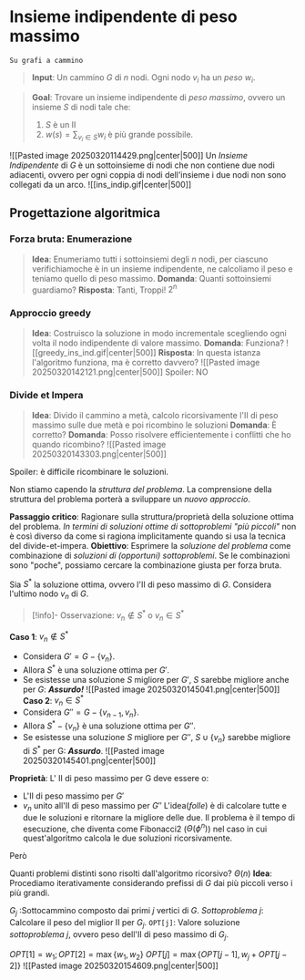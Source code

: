 # Insieme indipendente di peso massimo
	Su grafi a cammino
>**Input**: Un cammino $G$ di $n$ nodi. Ogni nodo $v_i$ ha un *peso* $w_i$.

>**Goal**: Trovare un insieme indipendente di *peso massimo*, ovvero un insieme $S$ di nodi tale che:
>1. $S$ è un II
>2. $w(s)=\sum_{v_i\in S} w_i$ è più grande possibile.

![[Pasted image 20250320114429.png|center|500]]
Un *Insieme Indipendente* di $G$ è un sottoinsieme di nodi che non contiene due nodi adiacenti, ovvero per ogni coppia di nodi dell'insieme i due nodi non sono collegati da un arco.
![[ins_indip.gif|center|500]]
## Progettazione algoritmica
### Forza bruta: Enumerazione

>**Idea**: Enumeriamo tutti i sottoinsiemi degli $n$ nodi, per ciascuno verifichiamoche è in un insieme indipendente, ne calcoliamo il peso e teniamo quello di peso massimo.
>**Domanda**: Quanti sottoinsiemi guardiamo?
>**Risposta**: Tanti, Troppi! $2^n$

### Approccio greedy

>**Idea**: Costruisco la soluzione in modo incrementale scegliendo ogni volta il nodo indipendente di valore massimo.
>**Domanda**: Funziona?
![[greedy_ins_ind.gif|center|500]]
>**Risposta**: In questa istanza l'algoritmo funziona, ma è corretto davvero?
![[Pasted image 20250320142121.png|center|500]]
>Spoiler: NO

### Divide et Impera
>**Idea**: Divido il cammino a metà, calcolo ricorsivamente l'II di peso massimo sulle due metà e poi ricombino le soluzioni
>**Domanda**: È corretto?
>**Domanda**: Posso risolvere efficientemente i conflitti che ho quando ricombino?
![[Pasted image 20250320143303.png|center|500]]

Spoiler: è difficile ricombinare le soluzioni.

Non stiamo capendo la *struttura del problema*. La comprensione della struttura del problema porterà a sviluppare un *nuovo approccio*.

**Passaggio critico**: Ragionare sulla struttura/proprietà della soluzione ottima del problema.
*In termini di soluzioni ottime di sottoproblemi "più piccoli"* non è così diverso da come si ragiona implicitamente quando si usa la tecnica del divide-et-impera.
**Obiettivo**: Esprimere la *soluzione del problema* come combinazione di *soluzioni di (opportuni) sottoproblemi*. Se le combinazioni sono "poche", possiamo cercare la combinazione giusta per forza bruta.

Sia $S^*$ la soluzione ottima, ovvero l'II di peso massimo di $G$. Considera l'ultimo nodo $v_n$ di $G$.

>[!info]- Osservazione: $v_n\not\in S^*$ o $v_n\in S^*$

**Caso 1**: $v_n\not\in S^*$
- Considera $G'=G-\{v_n\}$.
- Allora $S^*$ è una soluzione ottima per $G'$.
- Se esistesse una soluzione $S$ migliore per $G'$, $S$ sarebbe migliore anche per $G$: ***Assurdo!*** 
![[Pasted image 20250320145041.png|center|500]]
**Caso 2**: $v_n\in S^*$
- Considera $G''=G-\{v_{n-1},v_n\}$.
- Allora $S^*-\{v_n\}$ è una soluzione ottima per $G''$.
- Se esistesse una soluzione $S$ migliore per $G''$, $S\cup\{v_n\}$ sarebbe migliore di $S^*$ per G: ***Assurdo***.
![[Pasted image 20250320145401.png|center|500]]

**Proprietà**: L' II di peso massimo per G deve essere o:
- L'II di peso massimo per $G'$
- $v_n$ unito all'II di peso massimo per $G''$
L'idea(*folle*) è di calcolare tutte e due le soluzioni e ritornare la migliore delle due. Il problema è il tempo di esecuzione, che diventa come Fibonacci2 ($\Theta(\phi^n)$) nel caso in cui quest'algoritmo calcola le due soluzioni ricorsivamente.

Però

Quanti problemi distinti sono risolti dall'algoritmo ricorsivo? $\Theta(n)$
**Idea**: Procediamo iterativamente considerando prefissi di $G$ dai più piccoli verso i più grandi.

$G_j$ :Sottocammino composto dai primi $j$ vertici di $G$.
*Sottoproblema* $j$: Calcolare il peso del miglior II per $G_j$.
`OPT[j]`: Valore soluzione *sottoproblema* $j$, ovvero peso dell'II di peso massimo di $G_j$.

$OPT[1]=w_1;OPT[2]=\max\{w_1,w_2\}$ 
$OPT[j]=\max\{OPT[j-1],w_j+OPT[j-2]\}$
![[Pasted image 20250320154609.png|center|500]]

